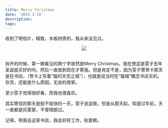```yaml
---
title: Merry Christmas
date: '2013-3-15'
description: 
tags: 
---
```

<p>收到了明信片，精致，木板材质的，我从来没见过。</p>
<center><img src="{{urls.media}}/IMG_20130304_181605.jpg"/></center><br/>
<p>拆开的时候，第一眼看见的两个字居然是Merry Christmas。我在想这是雯子去年圣诞就买好的吗，然后一直放到现在才寄我。但是肯定不是，因为雯子寄贺卡那天是在书店，（贺卡上写着“猫的天空之城”），也就是说当时在“猫城”概念书店买的。存货，还能是什么原因，无良的商家。</p>
<p>至少雯子觉得很好看，而我也很喜欢。</p>
<p>其实寄信的那天是挺不愉快的一天，雯子说逗我，但是从那天起，知道过年前，天一直都是灰蒙蒙，不曾晴朗过。</p>
<p>记得，带我去这家书店，我会好好工作，别耍赖。</p>